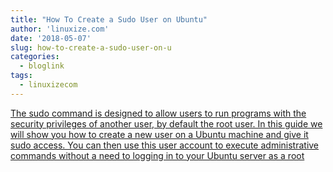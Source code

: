 ```yaml
---
title: "How To Create a Sudo User on Ubuntu"
author: 'linuxize.com'
date: '2018-05-07'
slug: how-to-create-a-sudo-user-on-u
categories:
  - bloglink
tags:
  - linuxizecom
---
```


[The sudo command is designed to allow users to run programs with the security privileges of another user, by default the root user. In this guide we will show you how to create a new user on a Ubuntu machine and give it sudo access. You can then use this user account to execute administrative commands without a need to logging in to your Ubuntu server as a root<i class="fas fa-external-link-alt"></i>](https://linuxize.com/post/how-to-create-a-sudo-user-on-ubuntu/)

